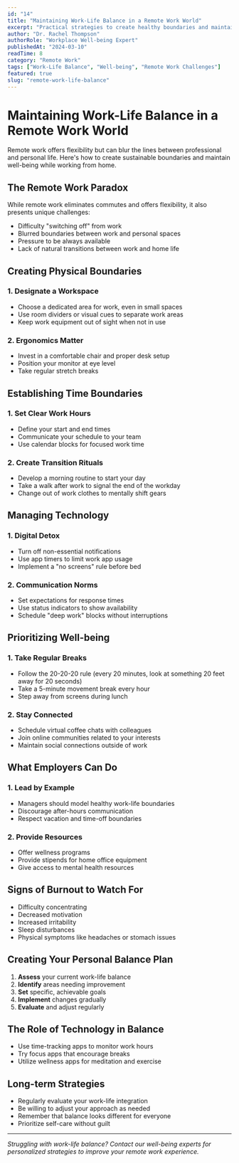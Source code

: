 ```yaml
---
id: "14"
title: "Maintaining Work-Life Balance in a Remote Work World"
excerpt: "Practical strategies to create healthy boundaries and maintain work-life balance while working remotely."
author: "Dr. Rachel Thompson"
authorRole: "Workplace Well-being Expert"
publishedAt: "2024-03-10"
readTime: 8
category: "Remote Work"
tags: ["Work-Life Balance", "Well-being", "Remote Work Challenges"]
featured: true
slug: "remote-work-life-balance"
---
```


# Maintaining Work-Life Balance in a Remote Work World

Remote work offers flexibility but can blur the lines between professional and personal life. Here's how to create sustainable boundaries and maintain well-being while working from home.

## The Remote Work Paradox

While remote work eliminates commutes and offers flexibility, it also presents unique challenges:

- Difficulty "switching off" from work
- Blurred boundaries between work and personal spaces
- Pressure to be always available
- Lack of natural transitions between work and home life

## Creating Physical Boundaries

### 1. Designate a Workspace

- Choose a dedicated area for work, even in small spaces
- Use room dividers or visual cues to separate work areas
- Keep work equipment out of sight when not in use

### 2. Ergonomics Matter

- Invest in a comfortable chair and proper desk setup
- Position your monitor at eye level
- Take regular stretch breaks

## Establishing Time Boundaries

### 1. Set Clear Work Hours

- Define your start and end times
- Communicate your schedule to your team
- Use calendar blocks for focused work time

### 2. Create Transition Rituals

- Develop a morning routine to start your day
- Take a walk after work to signal the end of the workday
- Change out of work clothes to mentally shift gears

## Managing Technology

### 1. Digital Detox

- Turn off non-essential notifications
- Use app timers to limit work app usage
- Implement a "no screens" rule before bed

### 2. Communication Norms

- Set expectations for response times
- Use status indicators to show availability
- Schedule "deep work" blocks without interruptions

## Prioritizing Well-being

### 1. Take Regular Breaks

- Follow the 20-20-20 rule (every 20 minutes, look at something 20 feet away for 20 seconds)
- Take a 5-minute movement break every hour
- Step away from screens during lunch

### 2. Stay Connected

- Schedule virtual coffee chats with colleagues
- Join online communities related to your interests
- Maintain social connections outside of work

## What Employers Can Do

### 1. Lead by Example

- Managers should model healthy work-life boundaries
- Discourage after-hours communication
- Respect vacation and time-off boundaries

### 2. Provide Resources

- Offer wellness programs
- Provide stipends for home office equipment
- Give access to mental health resources

## Signs of Burnout to Watch For

- Difficulty concentrating
- Decreased motivation
- Increased irritability
- Sleep disturbances
- Physical symptoms like headaches or stomach issues

## Creating Your Personal Balance Plan

1. **Assess** your current work-life balance
2. **Identify** areas needing improvement
3. **Set** specific, achievable goals
4. **Implement** changes gradually
5. **Evaluate** and adjust regularly

## The Role of Technology in Balance

- Use time-tracking apps to monitor work hours
- Try focus apps that encourage breaks
- Utilize wellness apps for meditation and exercise

## Long-term Strategies

- Regularly evaluate your work-life integration
- Be willing to adjust your approach as needed
- Remember that balance looks different for everyone
- Prioritize self-care without guilt

---

_Struggling with work-life balance? Contact our well-being experts for personalized strategies to improve your remote work experience._
